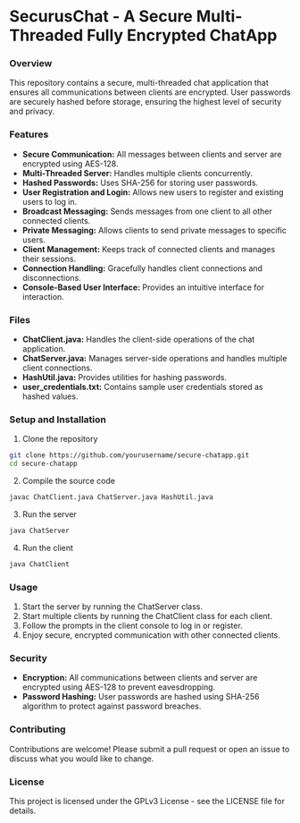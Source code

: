 # SecurusChat - A Secure Multi-Threaded Fully Encrypted ChatApp

### Overview
This repository contains a secure, multi-threaded chat application that ensures all communications between clients are encrypted. User passwords are securely hashed before storage, ensuring the highest level of security and privacy.

### Features
* __Secure Communication:__ All messages between clients and server are encrypted using AES-128.
* __Multi-Threaded Server:__ Handles multiple clients concurrently.
* __Hashed Passwords:__ Uses SHA-256 for storing user passwords.
* __User Registration and Login:__ Allows new users to register and existing users to log in.
* __Broadcast Messaging:__ Sends messages from one client to all other connected clients.
* __Private Messaging:__ Allows clients to send private messages to specific users.
* __Client Management:__ Keeps track of connected clients and manages their sessions.
* __Connection Handling:__ Gracefully handles client connections and disconnections.
* __Console-Based User Interface:__ Provides an intuitive interface for interaction.

### Files
* __ChatClient.java:__ Handles the client-side operations of the chat application.
* __ChatServer.java:__ Manages server-side operations and handles multiple client connections.
* __HashUtil.java:__ Provides utilities for hashing passwords.
* __user_credentials.txt:__ Contains sample user credentials stored as hashed values.

### Setup and Installation
1. Clone the repository
```sh 
git clone https://github.com/yourusername/secure-chatapp.git
cd secure-chatapp
```

2. Compile the source code
```sh
javac ChatClient.java ChatServer.java HashUtil.java
```

3. Run the server
```sh
java ChatServer
```

4. Run the client
```sh
java ChatClient
```

### Usage
1. Start the server by running the ChatServer class.
2. Start multiple clients by running the ChatClient class for each client.
3. Follow the prompts in the client console to log in or register.
4. Enjoy secure, encrypted communication with other connected clients.

### Security
* __Encryption:__ All communications between clients and server are encrypted using AES-128 to prevent eavesdropping.
* __Password Hashing:__ User passwords are hashed using SHA-256 algorithm to protect against password breaches.

### Contributing
Contributions are welcome! Please submit a pull request or open an issue to discuss what you would like to change.

### License
This project is licensed under the GPLv3 License - see the LICENSE file for details.
